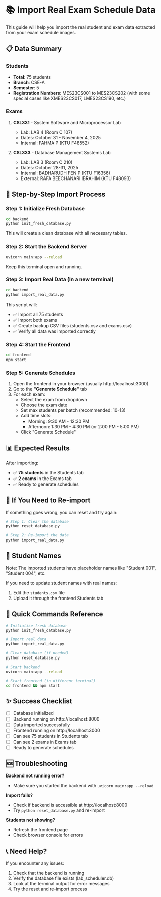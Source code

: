 # 📚 Import Real Exam Schedule Data

This guide will help you import the real student and exam data extracted from your exam schedule images.

## 📋 Data Summary

### Students
- **Total**: 75 students
- **Branch**: CSE-A
- **Semester**: 5
- **Registration Numbers**: MES23CS001 to MES23CS202 (with some special cases like XMES23CS017, LMES23CS190, etc.)

### Exams
1. **CSL331** - System Software and Microprocessor Lab
   - Lab: LAB 4 (Room C 107)
   - Dates: October 31 - November 4, 2025
   - Internal: FAHMA P (KTU F48552)

2. **CSL333** - Database Management Systems Lab
   - Lab: LAB 3 (Room C 210)
   - Dates: October 28-31, 2025
   - Internal: BADHARUDH FEN P (KTU F16356)
   - External: RAFA BEECHANARI IBRAHIM (KTU F48093)

## 🚀 Step-by-Step Import Process

### Step 1: Initialize Fresh Database
```bash
cd backend
python init_fresh_database.py
```

This will create a clean database with all necessary tables.

### Step 2: Start the Backend Server
```bash
uvicorn main:app --reload
```

Keep this terminal open and running.

### Step 3: Import Real Data (In a new terminal)
```bash
cd backend
python import_real_data.py
```

This script will:
- ✅ Import all 75 students
- ✅ Import both exams
- ✅ Create backup CSV files (students.csv and exams.csv)
- ✅ Verify all data was imported correctly

### Step 4: Start the Frontend
```bash
cd frontend
npm start
```

### Step 5: Generate Schedules
1. Open the frontend in your browser (usually http://localhost:3000)
2. Go to the **"Generate Schedule"** tab
3. For each exam:
   - Select the exam from dropdown
   - Choose the exam date
   - Set max students per batch (recommended: 10-13)
   - Add time slots:
     - Morning: 9:30 AM - 12:30 PM
     - Afternoon: 1:30 PM - 4:30 PM (or 2:00 PM - 5:00 PM)
   - Click "Generate Schedule"

## 📊 Expected Results

After importing:
- ✅ **75 students** in the Students tab
- ✅ **2 exams** in the Exams tab
- ✅ Ready to generate schedules

## 🔄 If You Need to Re-import

If something goes wrong, you can reset and try again:

```bash
# Step 1: Clear the database
python reset_database.py

# Step 2: Re-import the data
python import_real_data.py
```

## 📝 Student Names

Note: The imported students have placeholder names like "Student 001", "Student 004", etc.

If you need to update student names with real names:
1. Edit the `students.csv` file
2. Upload it through the frontend Students tab

## 🎯 Quick Commands Reference

```bash
# Initialize fresh database
python init_fresh_database.py

# Import real data
python import_real_data.py

# Clear database (if needed)
python reset_database.py

# Start backend
uvicorn main:app --reload

# Start frontend (in different terminal)
cd frontend && npm start
```

## ✨ Success Checklist

- [ ] Database initialized
- [ ] Backend running on http://localhost:8000
- [ ] Data imported successfully
- [ ] Frontend running on http://localhost:3000
- [ ] Can see 75 students in Students tab
- [ ] Can see 2 exams in Exams tab
- [ ] Ready to generate schedules

## 🆘 Troubleshooting

**Backend not running error?**
- Make sure you started the backend with `uvicorn main:app --reload`

**Import fails?**
- Check if backend is accessible at http://localhost:8000
- Try `python reset_database.py` and re-import

**Students not showing?**
- Refresh the frontend page
- Check browser console for errors

## 📞 Need Help?

If you encounter any issues:
1. Check that the backend is running
2. Verify the database file exists (lab_scheduler.db)
3. Look at the terminal output for error messages
4. Try the reset and re-import process
